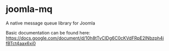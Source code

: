 joomla-mq
=========

A native message queue library for Joomla

Basic documentation can be found here: https://docs.google.com/document/d/10h8tTvClDg6C0cKVdFRpE2lNbzph4ifBTct4aax6xi0

